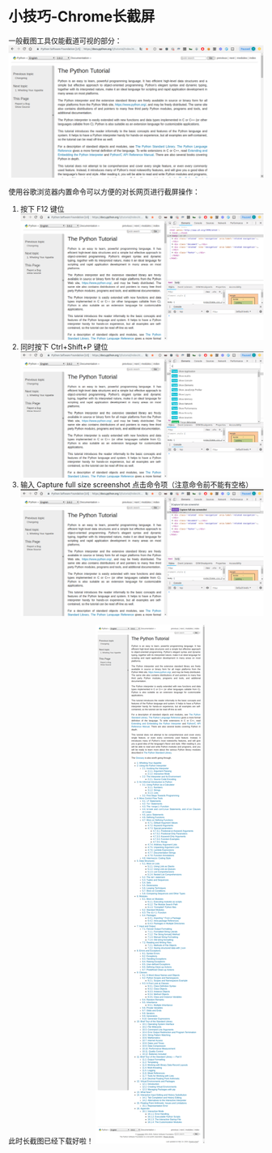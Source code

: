 # 小技巧-Chrome长截屏


一般截图工具仅能截道可视的部分：
![image.png](Screenshot1.png)

使用谷歌浏览器内置命令可以方便的对长网页进行截屏操作：

1. 按下 F12 键位 
![image.png](Screenshot2.png)
2. 同时按下 Ctrl+Shift+P 键位 
![image.png](Screenshot3.png)
3. 输入 Capture full size screenshot 点击命令项（注意命令前不能有空格）
![image.png](Screenshot4.png)

此时长截图已经下载好啦！
![image.png](Screenshotfull.png)

